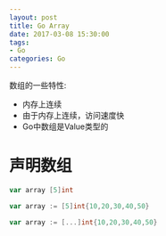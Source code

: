 ```yaml
---
layout: post
title: Go Array
date: 2017-03-08 15:30:00
tags:
- Go
categories: Go
---
```


数组的一些特性:
* 内存上连续
* 由于内存上连续，访问速度快
* Go中数组是Value类型的

# 声明数组
```go
var array [5]int
```
```go
var array := [5]int{10,20,30,40,50}
```
```go
var array := [...]int{10,20,30,40,50} 
```

